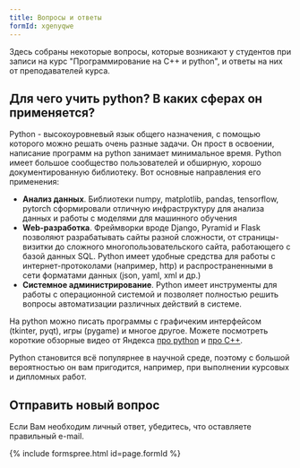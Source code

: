 ```yaml
---
title: Вопросы и ответы
formId: xgenyqwe
---
```


Здесь собраны некоторые вопросы, которые возникают у студентов при записи на курс "Программирование на C++ и python", и ответы на них от преподавателей курса.

## Для чего учить python? В каких сферах он применяется?

Python - высокоуровневый язык общего назначения, с помощью которого можно решать очень разные задачи. Он прост в освоении, написание программ на python занимает минимальное время. Python имеет большое сообщество пользователей и обширную, хорошо документированную библиотеку. Вот основные направления его применения:

* **Анализ данных**. Библиотеки numpy, matplotlib, pandas, tensorflow, pytorch сформировали отличную инфраструктуру для анализа данных и работы с моделями для машинного обучения
* **Web-разработка**. Фреймворки вроде Django, Pyramid и Flask позволяют разрабатывать сайты разной сложности, от страницы-визитки до сложного многопользовательского сайта, работающего с базой данных SQL. Python имеет удобные средства для работы с интернет-протоколами (например, http) и распространенными в сети форматами данных (json, yaml, xml и др.)
* **Системное администрирование**. Python имеет инструменты для работы с операционной системой и позволяет полностью решить вопросы автоматизации различных действий в системе.

На python можно писать программы с графичеким интерфейсом (tkinter, pyqt), игры (pygame) и многое другое. Можете посмотреть короткие обзорные видео от Яндекса [про python](https://www.youtube.com/watch?v=6I7ybevPUKM) и [про C++](https://www.youtube.com/watch?v=pic8c9_snJw).

Python становится всё популярнее в научной среде, поэтому с большой вероятностью он вам пригодится, например, при выполнении курсовых и дипломных работ.

## Отправить новый вопрос

Если Вам необходим личный ответ, убедитесь, что оставляете правильный e-mail.

{% include formspree.html id=page.formId %}
